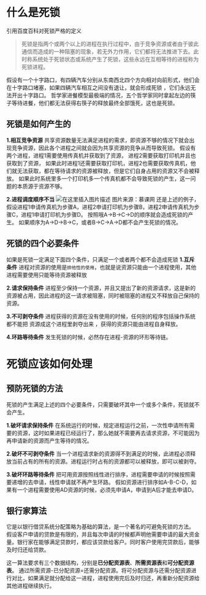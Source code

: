  # 什么是死锁
 引用百度百科对死锁严格的定义
 >死锁是指两个或两个以上的进程在执行过程中，由于竞争资源或者由于彼此通信而造成的一种阻塞的现象，若无外力作用，它们都将无法推进下去。此时称系统处于死锁状态或系统产生了死锁，这些永远在互相等待的进程称为死锁进程。

假设有一个十字路口，有四辆汽车分别从东南西北四个方向相对向前形式，他们会在十字路口堵塞，如果四辆汽车相互之间没有退让，就会形成死锁 ，它们永远无法开出十字路口。
哲学家进餐模型最极端的情况，五个哲学家同时拿起左边的筷子等待进餐，他们都无法获得右筷子的释放最终全部饿死，这也是死锁。

## 死锁是如何产生的
**1.相互竞争资源**
共享资源数量无法满足进程的需求，即资源不够的情况下就会出现竞争资源，因此各个进程之间就会因为共享资源的竞争从而导致死锁。
假设有两个进程，进程1需要使用传真机并获取到了资源， 进程2需要获取打印机并且也获取到了资源， 如果此时进程1还需要获取打印机，进程2也需要获取传真机，他们就无法获取，都在等待请求的资源被释放，但是它们自身占用的资源又不会被释放。 如果此时系统里多一个打印机多一个传真机都不会导致死锁的产生，这一问题的本质源于资源不够。

**2.进程调度顺序不当**
![在这里插入图片描述](https://img-blog.csdnimg.cn/20200831044851529.png?x-oss-process=image/watermark,type_ZmFuZ3poZW5naGVpdGk,shadow_10,text_aHR0cHM6Ly9ibG9nLmNzZG4ubmV0L3dhbmtjbg==,size_16,color_FFFFFF,t_70#pic_center)
图片来源：慕课网
还是上述的例子，假设进程1申请传真机为步骤A，进程2申请打印机为步骤B，进程2申请传真机为步骤C，进程1申请打印机为步骤D。 按照哦A->B->C->D的顺序就会造成死锁的产生。 如果顺序为A->D->B->C，或者B->C->A->D都不会产生死锁的情况。

## 死锁的四个必要条件
如果是死锁一定满足下面四个条件，只满足一个或者两个都不会造成死锁
 **1.互斥条件**
 进程对资源的使用是`排他性的使用`，也就是说资源只能由一个进程使用，其他进程需要使用只能等待资源被释放

 **2.请求保持条件**
 进程至少保持一个资源，并且又提出了新的资源请求，这是新的资源被占用，因此进程的这一请求被阻塞，同时被阻塞的进程又不释放自己保持的资源。 

 **3.不可剥夺条件**
 进程获得的资源在没有使用的时候，任何别的程序包括操作系统 都不能把 资源成这个进程里剥夺出来 ，获得的资源只能由进程自身释放。 

 **4.环路等待条件** 
 发生死锁的时候，必然存在进程-资源的环形等待链。

# 死锁应该如何处理
 ## 预防死锁的方法
 死锁的产生满足上述的四个必要条件，只需要破坏其中一个或多个条件，死锁就不会产生。

**1.破坏请求保持条件**
在系统运行的时候，规定进程运行之前，一次性申请所有需要的资源，这时如果进程已经运行了，那么她就不需要再去请求资源，不可能因为再申请新的资源而产生等待的情况。

**2.破坏不可剥夺条件**
当一个进程请求新的资源得不到满足的时候，此进程必须释放当前占有的所有的资源。进程运行时占有的资源都可以被释放，即可以被剥夺。 

**3.破坏环路等待条件**
把可用资源按照线性进行排序，进程需要申请的时候按照需要递增的去申请，线性申请就不再产生环路。
假如资源进行排序如A-B-C-D，如果有一个进程需要使用AD资源的时候，必须先申请A，申请到A后才能去申请D。

 ## 银行家算法
 它是以银行借贷系统分配策略为基础的算法，是一个著名的可避免死锁的方法。
 假设客户申请的贷款是有限的，并且每次申请的时候都声明他需要申请的最大资金量。银行家在能够满足贷款时，都应该贷款给客户。同时客户使用完贷款后，能够及时归还给贷款。

这一算法要求有三个数据结构，分别是**已分配资源表**、**所需资源表**和**可分配资源表**。
通过所需资源-已分配资源=还需分配资源。将可分配资源与还需分配资源进行对比，如果满足就分配给这一进程，进程使用完后及时归还，再重新分配资源给其他进程继续执行。